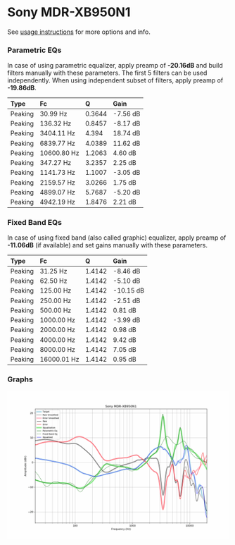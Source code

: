 # Sony MDR-XB950N1
See [usage instructions](https://github.com/jaakkopasanen/AutoEq#usage) for more options and info.

### Parametric EQs
In case of using parametric equalizer, apply preamp of **-20.16dB** and build filters manually
with these parameters. The first 5 filters can be used independently.
When using independent subset of filters, apply preamp of **-19.86dB**.

| Type    | Fc          |      Q | Gain     |
|:--------|:------------|:-------|:---------|
| Peaking | 30.99 Hz    | 0.3644 | -7.56 dB |
| Peaking | 136.32 Hz   | 0.8457 | -8.17 dB |
| Peaking | 3404.11 Hz  | 4.394  | 18.74 dB |
| Peaking | 6839.77 Hz  | 4.0389 | 11.62 dB |
| Peaking | 10600.80 Hz | 1.2063 | 4.60 dB  |
| Peaking | 347.27 Hz   | 3.2357 | 2.25 dB  |
| Peaking | 1141.73 Hz  | 1.1007 | -3.05 dB |
| Peaking | 2159.57 Hz  | 3.0266 | 1.75 dB  |
| Peaking | 4899.07 Hz  | 5.7687 | -5.20 dB |
| Peaking | 4942.19 Hz  | 1.8476 | 2.21 dB  |

### Fixed Band EQs
In case of using fixed band (also called graphic) equalizer, apply preamp of **-11.06dB**
(if available) and set gains manually with these parameters.

| Type    | Fc          |      Q | Gain      |
|:--------|:------------|:-------|:----------|
| Peaking | 31.25 Hz    | 1.4142 | -8.46 dB  |
| Peaking | 62.50 Hz    | 1.4142 | -5.10 dB  |
| Peaking | 125.00 Hz   | 1.4142 | -10.15 dB |
| Peaking | 250.00 Hz   | 1.4142 | -2.51 dB  |
| Peaking | 500.00 Hz   | 1.4142 | 0.81 dB   |
| Peaking | 1000.00 Hz  | 1.4142 | -3.99 dB  |
| Peaking | 2000.00 Hz  | 1.4142 | 0.98 dB   |
| Peaking | 4000.00 Hz  | 1.4142 | 9.42 dB   |
| Peaking | 8000.00 Hz  | 1.4142 | 7.05 dB   |
| Peaking | 16000.01 Hz | 1.4142 | 0.95 dB   |

### Graphs
![](./Sony%20MDR-XB950N1.png)